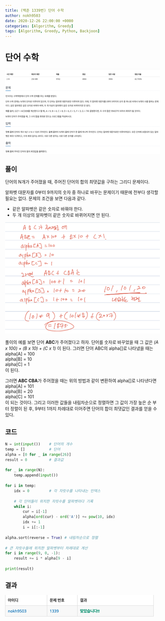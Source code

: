 ```yaml
---
title: (백준 1339번) 단어 수학
author: nokh9503
date: 2020-12-26 22:00:00 +0000
categories: [Algorithm, Greedy]
tags: [Algorithm, Greedy, Python, Backjoon]
---
```


# 단어 수학

![backjoon_greedy(1339)](/assets/img/algorithm/backjoon/greedy/backjoon_greedy(1339).png)

## 풀이

단어의 N개가 주어졌을 때, 주어진 단어의 합의 최댓값을 구하는 그리디 문제이다.

알파벳 대문자를 0부터 9까지의 숫자 중 하나로 바꾸는 문제이기 때문에 전부다 생각할 필요는 없다. 문제의 조건을 보면 다음과 같다.

- 같은 알파벳은 같은 숫자로 바꿔야 한다.
- 두 개 이상의 알파벳이 같은 숫자로 바뀌어지면 안 된다.

![backjoon_greedy(1339)_sol](/assets/img/algorithm/backjoon/greedy/backjoon_greedy(1339)_sol.png)

풀이의 예를 보면 단어 **ABC**가 주어졌다고 하자. 단어를 숫자로 바꾸었을 때 그 값은 *(A x 100) + (B x 10) + (C x 1)* 이 된다.
그러면 단어 ABC의 alpha[]로 나타냈을 때는  
alpha[A] = 100  
alpha[B] = 10  
alpha[C] = 1  
이 된다.

그러면 **ABC CBA**가 주어졌을 때는 위의 방법과 같이 변환하여 alpha[]로 나타낸다면  
alpha[A] = 101  
alpha[B] = 20  
alpha[C] = 101  
이 되는 것이다. 그리고 이러한 값들을 내림차순으로 정렬하면 그 값이 가장 높은 순 부터 정렬이 된 후, 9부터 1까지 차례대로 이어주면 단어의 합이 최댓값인 결과를 얻을 수 있다.

## 코드

```python
N = int(input())    # 단어의 개수
temp = []           # 단어
alpha = [0 for _ in range(26)]
result = 0          # 결과값

for _ in range(N):
    temp.append(input())

for i in temp:
    idx = 0         # 각 자릿수를 나타내는 인덱스

    # 각 단어들이 위치한 자릿수를 알파벳마다 기록
    while i:
        cur = i[-1]
        alpha[ord(cur) - ord('A')] += pow(10, idx)
        idx += 1
        i = i[:-1]

alpha.sort(reverse = True) # 내림차순으로 정렬

# 큰 자릿수들에 위치한 알파벳부터 차례대로 계산
for i in range(9, 0, -1):
    result += i * alpha[9 - i]

print(result)
```

## 결과

![backjoon_greedy(1339)_res](/assets/img/algorithm/backjoon/greedy/backjoon_greedy(1339)_res.png)